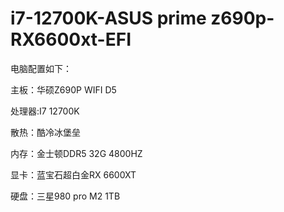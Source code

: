 # i7-12700K-ASUS prime z690p-RX6600xt-EFI
电脑配置如下：

主板：华硕Z690P WIFI D5

处理器:I7 12700K

散热：酷冷冰堡垒

内存：金士顿DDR5 32G 4800HZ

显卡：蓝宝石超白金RX 6600XT

硬盘：三星980 pro M2 1TB
